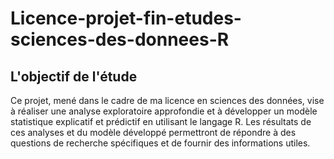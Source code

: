 # Licence-projet-fin-etudes-sciences-des-donnees-R

## L'objectif de l'étude
Ce projet, mené dans le cadre de ma licence en sciences des données, vise à réaliser une analyse exploratoire approfondie et à développer un modèle statistique explicatif et prédictif en utilisant le langage R. Les résultats de ces analyses et du modèle développé permettront de répondre à des questions de recherche spécifiques et de fournir des informations utiles.

